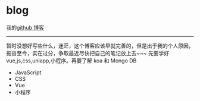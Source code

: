 # blog

我的[github 博客](https://nian0615.github.io/wgg-blog/)

---

暂时没想好写些什么，迷茫，这个博客应该早就完善的，但是出于我的个人原因，拖沓至今，实在过分，争取最近尽快把自己的笔记放上去~~~
先要学好 vue,js,css,uniapp,小程序。再要了解 koa 和 Mongo DB

- JavaScript
- CSS
- Vue
- 小程序
